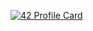 [![42 Profile Card](https://1337-readme.vercel.app/api/profile?cursus=42&dark=true&login=iel-mach)](https://github.com/mohouyizme/1337-readme)
